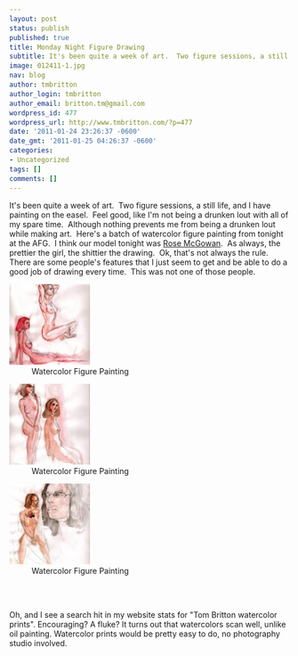 ```yaml
---
layout: post
status: publish
published: true
title: Monday Night Figure Drawing
subtitle: It's been quite a week of art.  Two figure sessions, a still life, and I have painting on the easel.
image: 012411-1.jpg
nav: blog
author: tmbritton
author_login: tmbritton
author_email: britton.tm@gmail.com
wordpress_id: 477
wordpress_url: http://www.tmbritton.com/?p=477
date: '2011-01-24 23:26:37 -0600'
date_gmt: '2011-01-25 04:26:37 -0600'
categories:
- Uncategorized
tags: []
comments: []
---
```

<p>It's been quite a week of art.  Two figure sessions, a still life, and I have painting on the easel.  Feel good, like I'm not being a drunken lout with all of my spare time.  Although nothing prevents me from being a drunken lout while making art.  Here's a batch of watercolor figure painting from tonight at the AFG.  I think our model tonight was <a href="http://www.google.com/images?q=rose+mcgowan&amp;oe=utf-8&amp;rls=org.mozilla:en-US:official&amp;client=firefox-a&amp;um=1&amp;ie=UTF-8&amp;source=univ&amp;ei=204-Tbz7OoGC8gbhmMCPCg&amp;sa=X&amp;oi=image_result_group&amp;ct=title&amp;resnum=1&amp;ved=0CDYQsAQwAA&amp;biw=1495&amp;bih=856">Rose McGowan</a>.  As always, the prettier the girl, the shittier the drawing.  Ok, that's not always the rule.  There are some people's features that I just seem to get and be able to do a good job of drawing every time.  This was not one of those people.</p>
<div id="gallery-3" class="gallery galleryid-477 gallery-columns-3 gallery-size-thumbnail"><dl class="gallery-item">
      <dt class="gallery-icon portrait">
        <a href="/assets/img/2011/01/012411-1.jpg" class="fancybox" rel="fancybox4"><img width="145" height="145" class="attachment-thumbnail" alt="Watercolor Figure Painting" original="/assets/img/2011/01/012411-1-150x150.jpg" src="/assets/img/2011/01/012411-1-150x150.jpg" style="display: inline;"></a>
      </dt>
        <dd class="wp-caption-text gallery-caption">
        Watercolor Figure Painting
        </dd></dl><dl class="gallery-item">
      <dt class="gallery-icon portrait">
        <a href="/assets/img/2011/01/012411-2.jpg" class="fancybox" rel="fancybox4"><img width="145" height="145" class="attachment-thumbnail" alt="Watercolor Figure Painting" original="/assets/img/2011/01/012411-2-150x150.jpg" src="/assets/img/2011/01/012411-2-150x150.jpg" style="display: inline;"></a>
      </dt>
        <dd class="wp-caption-text gallery-caption">
        Watercolor Figure Painting
        </dd></dl><dl class="gallery-item">
      <dt class="gallery-icon portrait">
        <a href="/assets/img/2011/01/012411-3.jpg" class="fancybox" rel="fancybox4"><img width="145" height="145" class="attachment-thumbnail" alt="Watercolor Figure Painting" original="/assets/img/2011/01/012411-3-150x150.jpg" src="/assets/img/2011/01/012411-3-150x150.jpg" style="display: inline;"></a>
      </dt>
        <dd class="wp-caption-text gallery-caption">
        Watercolor Figure Painting
        </dd></dl><br style="clear: both">
      <br style="clear: both;">
    </div><p>Oh, and I see a search hit in my website stats for "Tom Britton watercolor prints".  Encouraging?  A fluke?  It turns out that watercolors scan well, unlike oil painting.  Watercolor prints would be pretty easy to do, no photography studio involved.</p>
